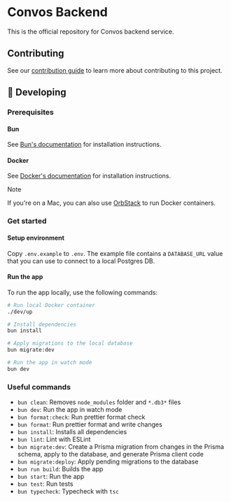 # Convos Backend

This is the official repository for Convos backend service.

## Contributing

See our [contribution guide](./CONTRIBUTING.md) to learn more about contributing to this project.

## 🔧 Developing

### Prerequisites

#### Bun

See [Bun's documentation](https://bun.sh/docs/installation) for installation instructions.

#### Docker

See [Docker's documentation](https://docs.docker.com/get-docker/) for installation instructions.

> [!NOTE]
> If you're on a Mac, you can also use [OrbStack](https://orbstack.dev/) to run Docker containers.

### Get started

#### Setup environment

Copy `.env.example` to `.env`. The example file contains a `DATABASE_URL` value that you can use to connect to a local Postgres DB.

#### Run the app

To run the app locally, use the following commands:

```bash
# Run local Docker container
./dev/up

# Install dependencies
bun install

# Apply migrations to the local database
bun migrate:dev

# Run the app in watch mode
bun dev
```

### Useful commands

- `bun clean`: Removes `node_modules` folder and `*.db3*` files
- `bun dev`: Run the app in watch mode
- `bun format:check`: Run prettier format check
- `bun format`: Run prettier format and write changes
- `bun install`: Installs all dependencies
- `bun lint`: Lint with ESLint
- `bun migrate:dev`: Create a Prisma migration from changes in the Prisma schema, apply to the database, and generate Prisma client code
- `bun migrate:deploy`: Apply pending migrations to the database
- `bun run build`: Builds the app
- `bun start`: Run the app
- `bun test`: Run tests
- `bun typecheck`: Typecheck with `tsc`

